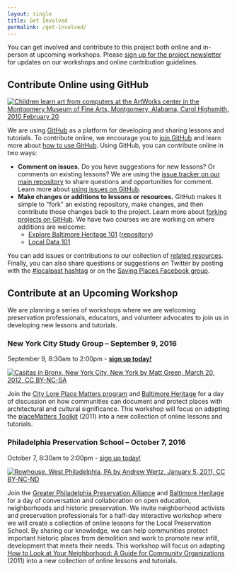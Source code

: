 ```yaml
---
layout: single
title: Get Involved
permalink: /get-involved/
---
```


You can get involved and contribute to this project both online and in-person at upcoming workshops. Please [sign up for the project newsletter](http://tinyletter.com/localpreservation) for updates on our workshops and online contribution guidelines.

## Contribute Online using GitHub

[![Children learn art from computers at the ArtWorks center in the Montgomery Museum of Fine Arts, Montgomery, Alabama, Carol Highsmith, 2010 February 20](http://cdn.loc.gov/service/pnp/highsm/05600/05607v.jpg)](http://www.loc.gov/pictures/item/2010646348/)

We are using [GitHub](http://github.com) as a platform for developing and sharing lessons and tutorials. To contribute online, we encourage you to [join GitHub](https://github.com/join) and learn more about [how to use GitHub](http://readwrite.com/2013/09/30/understanding-github-a-journey-for-beginners-part-1/). Using GitHub, you can contribute online in two ways:

- **Comment on issues.** Do you have suggestions for new lessons? Or comments on existing lessons? We are using the [issue tracker on our main repository](https://github.com/localpreservation/localpreservation.github.io/issues) to share questions and opportunities for comment. Learn more about [using issues on GitHub](https://guides.github.com/features/issues/).
- **Make changes or additions to lessons or resources.** GitHub makes it simple to "fork" an existing repository, make changes, and then contribute those changes back to the project. Learn more about [forking projects on GitHub](https://guides.github.com/activities/forking/). We have two courses we are working on where additions are welcome:
   - [Explore Baltimore Heritage 101](http://baltimoreheritage.github.io/explore-101/) ([repository](github.com/baltimoreheritage/explore-101))
   - [Local Data 101](https://github.com/localpreservation/localdata101)

You can add issues or contributions to our collection of [related resources](https://github.com/localpreservation/resources). Finally, you can also share questions or suggestions on Twitter by posting with the [#localpast hashtag](https://twitter.com/hashtag/localpast?src=hash) or on the [Saving Places Facebook group](https://www.facebook.com/groups/savingplaces/).

## Contribute at an Upcoming Workshop

We are planning a series of workshops where we are welcoming preservation professionals, educators, and volunteer advocates to join us in developing new lessons and tutorials.

### New York City Study Group – September 9, 2016

September 9, 8:30am to 2:00pm - [**sign up today!**](https://www.eventbrite.com/e/local-preservation-school-new-york-city-study-group-tickets-26380299185)  

[![Casitas in Bronx, New York City, New York by Matt Green, March 20, 2012, CC BY-NC-SA](https://c1.staticflickr.com/7/6034/7001608703_21740ccc57_b.jpg)](https://www.flickr.com/photos/imjustwalkin/7001608703/)

Join the [City Lore Place Matters program](http://placematters.net/) and [Baltimore Heritage](http://baltimoreheritage.org/) for a day of discussion on how communities can document and protect places with architectural and cultural significance. This workshop will focus on adapting the [placeMatters Toolkit](http://placematters.net/node/13) (2011) into a new collection of online lessons and tutorials.

### Philadelphia Preservation School – October 7, 2016

October 7, 8:30am to 2:00pm - [sign up today!](https://www.eventbrite.com/e/local-preservation-school-philadelphia-study-group-tickets-27012181161)

[![Rowhouse, West Philadelphia, PA by Andrew Wertz, January 5, 2011, CC BY-NC-ND](https://c2.staticflickr.com/6/5208/5339096182_0ab230cef2_b.jpg)](https://www.flickr.com/photos/awertz/5339096182/)

Join the [Greater Philadelphia Preservation Alliance](http://www.preservationalliance.com/) and [Baltimore Heritage](http://baltimoreheritage.org/) for a day of conversation and collaboration on open education, neighborhoods and historic preservation. We invite neighborhood activists and preservation professionals for a half-day interactive workshop where we will create a collection of online lessons for the Local Preservation School. By sharing our knowledge, we can help communities protect important historic places from demolition and work to promote new infill, development that meets their needs. This workshop will focus on adapting [How to Look at Your Neighborhood: A Guide for Community Organizations](http://www.preservationalliance.com/files/HowToLook_Final2011.pdf) (2011) into a new collection of online lessons and tutorials.
